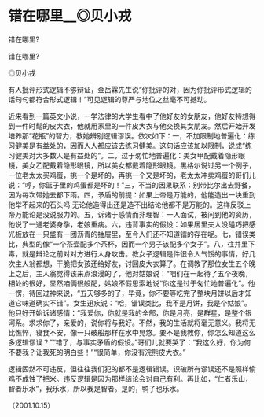 # 错在哪里__◎贝小戎

错在哪里?

错在哪里?

◎贝小戎

有人批评形式逻辑不够辩证，金岳霖先生说“你批评的对，因为你批评形式逻辑的话句句都符合形式逻辑！”可见逻辑的尊严与地位之丝毫不可撼动。

近来看到一篇英文小说，一学法律的大学生看中了他好友的女朋友，他好友特想得到一件时髦的皮大衣，他就用家里的一件皮大衣与他交换其女朋友。然后开始开发培养那“花瓶”的智力，教她辨别逻辑谬误。依次如下：一，不加限制地普遍化：练习健美是有益处的，因而人人都应该去练习健美。这句话应该加以限制，说成“练习健美对大多数人是有益处的”。二，过于匆忙地普遍化：美女甲配戴着隐形眼镜，美女乙配戴着隐形眼镜，所以美女都戴着隐形眼镜。黑格尔说过另一个例子，一位老太太买鸡蛋，挑一个是坏的，再挑一个又是坏的，老太太冲卖鸡蛋的哥们儿说：“哼，你篮子里的鸡蛋都是坏的！”三，不当的因果联系：别带比尔出去野餐，因为每次带她去都下雨。四，矛盾的前提：如果上帝是万能的，他能造出一块重到他举不起来的石头吗.无论他造得出还是造不出结论他都不是万能的。这样反驳上帝万能论是没说服力的。五，诉诸于感情而非理智：一人面试，被问到他的资历，他说了一通老婆身孕，老娘重病。六，违背事实的假设：如果居里夫人没碰巧把感光板放在一只盛有一团沥青的抽屉里，至今人们还不知道镭的存在呢。七，错误类比，典型的像“一个茶壶配多个茶杯，因而一个男子该配多个女子”。八，往井里下毒，就是辩论之前对对方进行人身攻击。教女子逻辑是件很令人气馁的事情，好几次主人翁都想，干脆把女孩还给好友，讨回皮大衣算了。在调教了那位女生五个晚上之后，主人翁觉得该来点浪漫的了，他对姑娘说：“咱们在一起待了五个夜晚，相处的很好，显然咱俩很般配，姑娘不假思索地说“你这是过于匆忙地普遍化”。他一愣，待回过神来说，“五天够多的了，毕竟，你不要等吃完了整块月饼以后才知道它味道确实不错”。女生迅疾说：“哈，错误类比，我不是月饼，我是个姑娘”。他只好开始诉诸感情：“我爱你，你就是我的全部，你是月亮，是群星，是整个银河系。求求你了，亲爱的，说你将与我好。不然，我的生活就将毫无意义。我将无比憔悴，寝食不安，像一只破船那样在水中晃悠。要不是我教你，你怎么知道这么多逻辑谬误？”“错了，与事实矛盾的假设。”哥们儿就要哭了：“我这么好，你为何不要我？让我死的明白些！”“很简单，你没有浣熊皮大衣。”

逻辑固然不可违反，但往往我们犯的都不是逻辑错误。识破所有谬误还不是照样偷鸡不成蚀了把米。违反逻辑是因为那样结论会对自己有利。再比如，“仁者乐山，智者乐水”，我乐水，所以我是智者。是的，鸭子也乐水。

（2001.10.15）